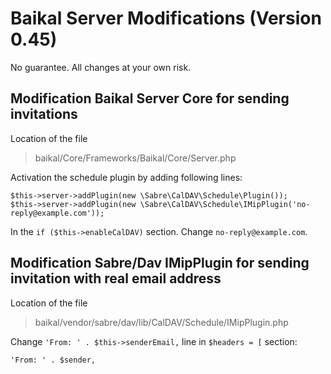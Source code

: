 # Baikal Server Modifications (Version 0.45)

No guarantee. All changes at your own risk.

## Modification Baikal Server Core for sending invitations
Location of the file

> baikal/Core/Frameworks/Baikal/Core/Server.php

Activation the schedule plugin by adding following lines:

    $this->server->addPlugin(new \Sabre\CalDAV\Schedule\Plugin());
    $this->server->addPlugin(new \Sabre\CalDAV\Schedule\IMipPlugin('no-reply@example.com'));

In the `if ($this->enableCalDAV)` section. Change `no-reply@example.com`.

## Modification Sabre/Dav IMipPlugin for sending invitation with real email address
Location of the file

> baikal/vendor/sabre/dav/lib/CalDAV/Schedule/IMipPlugin.php 

Change `'From: ' . $this->senderEmail,` line in `$headers = [` section:

    'From: ' . $sender,

